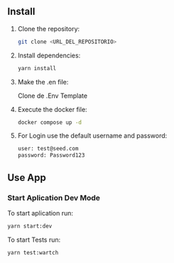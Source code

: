 
## Install

1. Clone the repository:
    ```sh
    git clone <URL_DEL_REPOSITORIO>
    ```
2. Install dependencies:
    ```sh
    yarn install
    ```
3. Make the .en file:
  
    Clone de .Env Template
    

4. Execute the docker file:
    ```sh
    docker compose up -d
    ```
4. For Login use the default username and password:
    ```sh
    user: test@seed.com
    password: Password123
    ```



## Use App

### Start Aplication Dev Mode

To start aplication run:

```sh
yarn start:dev
```
To start Tests run:

```sh
yarn test:wartch
```